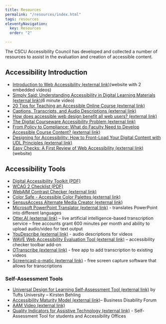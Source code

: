 ```yaml
---
title: Resources
permalink: "/resources/index.html"
tags: resources
eleventyNavigation:
  key: Resources
  order: "2"

---
```

The CSCU Accessibility Council has developed and collected a number of resources to assist in the evaluation and creation of accessible content.

## Accessibility Introduction

* [Introduction to Web Accessibility (external link)](https://webaim.org/intro/)(website with 2 embedded videos)
* [Simply Said: Understanding Accessibility in Digital Learning Materials (external link)](https://www.youtube.com/watch?v=HzE5dj1WTSo)(6 minute video)
* [20 Tips for Teaching an Accessible Online Course (external link)](https://www.washington.edu/doit/20-tips-teaching-accessible-online-course)
* [Captions, Transcripts, and Audio Descriptions (external link)](https://webaim.org/techniques/captions/)
* [How does accessible web design benefit all web users? (external link)](https://www.washington.edu/doit/how-does-accessible-web-design-benefit-all-web-users)
* [The Digital Courseware Accessibility Problem (external link)](https://www.insidehighered.com/digital-learning/article/2019/12/02/professors-colleges-and-companies-struggle-make-digital)
* [From Policy to Compliance: What do Faculty Need to Develop Accessible Course Content? (external link)](https://wcetfrontiers.org/2019/09/12/from-policy-to-compliance-accessible-course-content/)
* [Designing for Accessibility: How to Front-Load Your Digital Content with UDL Principles (external link)](https://www.facultyfocus.com/articles/online-education/how-to-front-load-your-digital-content-with-udl-principles/)
* [Easy Checks: A First Review of Web Accessibility (external link)](https://www.w3.org/WAI/test-evaluate/preliminary/)(website)

## Accessibility Tools

* [Digital Accessibility Toolkit (PDF)](https://www.cosn.org/sites/default/files/Digital%20Toolkit%20for%20508compliance.pdf)
* [WCAG 2 Checklist (PDF)](https://webaim.org/standards/wcag/WCAG2Checklist.pdf)
* [WebAIM Contrast Checker (external link)](https://webaim.org/resources/contrastchecker/)
* [Color Safe - Accessible Color Palettes (external link)](http://colorsafe.co/)
* [SensusAccess Alternate Media Creator (external link)](https://www.sensusaccess.com/convert-a-file)
* [Microsoft PowerPoint Translator (external link)](https://www.microsoft.com/en-us/translator/apps/presentation-translator/) - translates PowerPoint into different languages
* [Otter.AI (external link)](https://otter.ai/login) – live artificial intelligence-based transcription service – free accounts grant 600 minutes per month and ability to upload audio/video for text output
* [YouDescribe (external link)](https://youdescribe.org/) - audio descriptions for videos
* [WAVE Web Accessibility Evaluation Tool (external link)](https://wave.webaim.org/) – accessibility checker toolbar add-on
* [OTranscribe (external link)](https://otranscribe.com/) - free app to add transcription to existing videos
* [Screencast-o-matic (external link)](https://screencast-o-matic.com/) - free screen capture software that allows for transcriptions

### Self-Assessment Tools

* [Universal Design for Learning Self-Assessment Tool (external link)](https://tufts.qualtrics.com/jfe/form/SV_4PdZNI1GNi8S5kF) by Tufts University – Kirsten Behling
* [Accessibility Maturity Model (external link)](https://members.businessdisabilityforum.org.uk/resource-category/resource/accessible-technology-charter-accessibility-maturity-model/)– Business Disability Forum
* [AAM Video (external link)](https://www.youtube.com/watch?v=tcO4rhsS5Sw)
* [Quality Indicators for Assistive Technology (external link)](http://qiat-ps.org/) - Self-Assessment Tool for students and Accessibility Offices